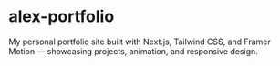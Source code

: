 # alex-portfolio
My personal portfolio site built with Next.js, Tailwind CSS, and Framer Motion — showcasing projects, animation, and responsive design.

